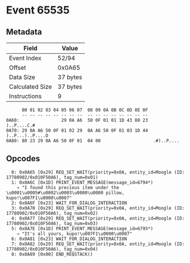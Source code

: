 # Event 65535

## Metadata

| Field           | Value    |
|-----------------|----------|
| Event Index     | 52/94    |
| Offset          | 0x0A65   |
| Data Size       | 37 bytes |
| Calculated Size | 37 bytes |
| Instructions    | 9        |

```
      00 01 02 03 04 05 06 07  08 09 0A 0B 0C 0D 0E 0F
      -- -- -- -- -- -- -- --  -- -- -- -- -- -- -- --
0A60:                29 0A A6  50 0F 01 01 1D 43 80 23       )..P....C.#
0A70: 29 0A A6 50 0F 01 02 29  0A A6 50 0F 01 03 1D 44  )..P...)..P....D
0A80: 80 23 29 0A A6 50 0F 01  04 00                    .#)..P....      
```

## Opcodes

```
  0: 0x0A65 [0x29] REQ_SET_WAIT(priority=0x0A, entity_id=Moogle (ID: 17780902/0x010F50A6), tag_num=0x01)
  1: 0x0A6C [0x1D] PRINT_EVENT_MESSAGE(message_id=6794*)
    → "I found this precious item under the \u0001\u0005#\u0002\u0003\u0000\u0000 pillow, kupo!\u007F1\u0000\u0007"
  2: 0x0A6F [0x23] WAIT_FOR_DIALOG_INTERACTION
  3: 0x0A70 [0x29] REQ_SET_WAIT(priority=0x0A, entity_id=Moogle (ID: 17780902/0x010F50A6), tag_num=0x02)
  4: 0x0A77 [0x29] REQ_SET_WAIT(priority=0x0A, entity_id=Moogle (ID: 17780902/0x010F50A6), tag_num=0x03)
  5: 0x0A7E [0x1D] PRINT_EVENT_MESSAGE(message_id=6795*)
    → "It's all yours, kupo!\u007F1\u0000\u0007"
  6: 0x0A81 [0x23] WAIT_FOR_DIALOG_INTERACTION
  7: 0x0A82 [0x29] REQ_SET_WAIT(priority=0x0A, entity_id=Moogle (ID: 17780902/0x010F50A6), tag_num=0x04)
  8: 0x0A89 [0x00] END_REQSTACK()
```
